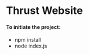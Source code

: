 <h1>Thrust Website</h1>

<h4>To initiate the project:</h4>
<ul>
    <li>npm install
    <li>node index.js
</ul>
